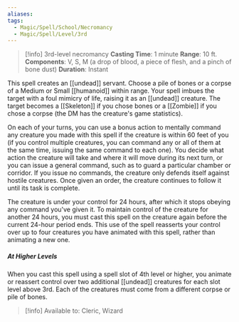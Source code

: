 ```yaml
---
aliases: 
tags:
  - Magic/Spell/School/Necromancy
  - Magic/Spell/Level/3rd
---
```

>[!info]
>3rd-level necromancy
>**Casting Time**: 1 minute
>**Range**: 10 ft.
>**Components**: V, S, M (a drop of blood, a piece of flesh, and a pinch of bone dust)
>**Duration**: Instant

This spell creates an [[undead]] servant. Choose a pile of bones or a corpse of a Medium or Small [[humanoid]] within range. Your spell imbues the target with a foul mimicry of life, raising it as an [[undead]] creature. The target becomes a [[Skeleton]] if you chose bones or a [[Zombie]] if you chose a corpse (the DM has the creature's game statistics).

On each of your turns, you can use a bonus action to mentally command any creature you made with this spell if the creature is within 60 feet of you (if you control multiple creatures, you can command any or all of them at the same time, issuing the same command to each one). You decide what action the creature will take and where it will move during its next turn, or you can issue a general command, such as to guard a particular chamber or corridor. If you issue no commands, the creature only defends itself against hostile creatures. Once given an order, the creature continues to follow it until its task is complete.

The creature is under your control for 24 hours, after which it stops obeying any command you've given it. To maintain control of the creature for another 24 hours, you must cast this spell on the creature again before the current 24-hour period ends. This use of the spell reasserts your control over up to four creatures you have animated with this spell, rather than animating a new one.

##### At Higher Levels
When you cast this spell using a spell slot of 4th level or higher, you animate or reassert control over two additional [[undead]] creatures for each slot level above 3rd. Each of the creatures must come from a different corpse or pile of bones.

>[!info] Available to:
>Cleric, Wizard